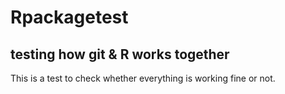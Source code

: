 # Rpackagetest
testing how git &amp; R works together
-----------------
This is a test to check whether everything is working fine or not.